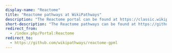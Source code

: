 ```yaml
---
display-name: "Reactome"
title: "Reactome pathways at WikiPathways"
description: "The Reactome portal can be found at https://classic.wikipathways.org/index.php/Portal:Reactome"
short-description: "The Reactome pathways can be found at https://github.com/wikipathways/reactome-gpml."
redirect_from:
  - /index.php/Portal:Reactome 
redirect_to:
  - https://github.com/wikipathways/reactome-gpml
---
```

